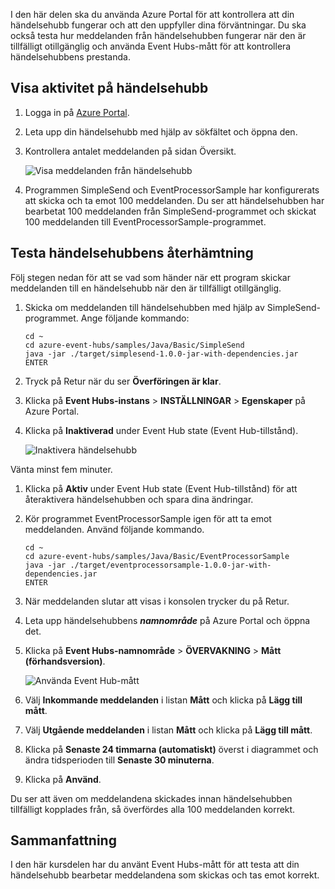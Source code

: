 I den här delen ska du använda Azure Portal för att kontrollera att din händelsehubb fungerar och att den uppfyller dina förväntningar. Du ska också testa hur meddelanden från händelsehubben fungerar när den är tillfälligt otillgänglig och använda Event Hubs-mått för att kontrollera händelsehubbens prestanda.

## <a name="view-event-hub-activity"></a>Visa aktivitet på händelsehubb

1. Logga in på [Azure Portal](https://portal.azure.com?azure-portal=true).

1. Leta upp din händelsehubb med hjälp av sökfältet och öppna den.

1. Kontrollera antalet meddelanden på sidan Översikt.

    ![Visa meddelanden från händelsehubb](../media-draft/6-view-messages.png)

1. Programmen SimpleSend och EventProcessorSample har konfigurerats att skicka och ta emot 100 meddelanden. Du ser att händelsehubben har bearbetat 100 meddelanden från SimpleSend-programmet och skickat 100 meddelanden till EventProcessorSample-programmet.

## <a name="test-event-hub-resilience"></a>Testa händelsehubbens återhämtning

Följ stegen nedan för att se vad som händer när ett program skickar meddelanden till en händelsehubb när den är tillfälligt otillgänglig.

1. Skicka om meddelanden till händelsehubben med hjälp av SimpleSend-programmet. Ange följande kommando:

    ```azurecli
    cd ~
    cd azure-event-hubs/samples/Java/Basic/SimpleSend
    java -jar ./target/simplesend-1.0.0-jar-with-dependencies.jar
    ENTER
    ```

1. Tryck på Retur när du ser **Överföringen är klar**.

1. Klicka på **Event Hubs-instans** > **INSTÄLLNINGAR** > **Egenskaper** på Azure Portal.

1. Klicka på **Inaktiverad** under Event Hub state (Event Hub-tillstånd).

    ![Inaktivera händelsehubb](../media-draft/7-disable-event-hub.png)

Vänta minst fem minuter.

1. Klicka på **Aktiv** under Event Hub state (Event Hub-tillstånd) för att återaktivera händelsehubben och spara dina ändringar.

1. Kör programmet EventProcessorSample igen för att ta emot meddelanden. Använd följande kommando.

    ```azurecli
    cd ~
    cd azure-event-hubs/samples/Java/Basic/EventProcessorSample
    java -jar ./target/eventprocessorsample-1.0.0-jar-with-dependencies.jar
    ENTER
    ```

1. När meddelanden slutar att visas i konsolen trycker du på Retur.

1. Leta upp händelsehubbens **_namnområde_** på Azure Portal och öppna det. 

1. Klicka på **Event Hubs-namnområde** > **ÖVERVAKNING** > **Mått (förhandsversion)**.

    ![Använda Event Hub-mått](../media-draft/7-event-hub-metrics.png)

1. Välj **Inkommande meddelanden** i listan **Mått** och klicka på **Lägg till mått**.

1. Välj **Utgående meddelanden** i listan **Mått** och klicka på **Lägg till mått**.

1. Klicka på **Senaste 24 timmarna (automatiskt)** överst i diagrammet och ändra tidsperioden till **Senaste 30 minuterna**.

1. Klicka på **Använd**.

Du ser att även om meddelandena skickades innan händelsehubben tillfälligt kopplades från, så överfördes alla 100 meddelanden korrekt.

## <a name="summary"></a>Sammanfattning

I den här kursdelen har du använt Event Hubs-mått för att testa att din händelsehubb bearbetar meddelandena som skickas och tas emot korrekt.
